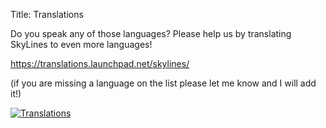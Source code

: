 Title: Translations

Do you speak any of those languages? Please help us by translating SkyLines to
even more languages!

<https://translations.launchpad.net/skylines/>

(if you are missing a language on the list please let me know and I will add it!)

[![Translations]({filename}/images/launchpad-translations.png)]({filename}/images/launchpad-translations.png)
